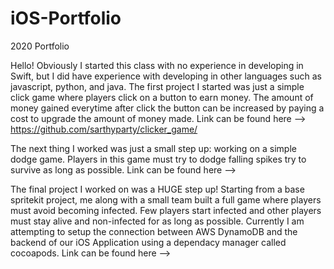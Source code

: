 # iOS-Portfolio
2020 Portfolio

Hello! Obviously I started this class with no experience in developing in Swift, but I did have experience with developing in other languages such as javascript, python, and java. The first project I started was just a simple click game where players click on a button to earn money. The amount of money gained everytime after click the button can be increased by paying a cost to upgrade the amount of money made. Link can be found here --> https://github.com/sarthyparty/clicker_game/

The next thing I worked was just a small step up: working on a simple dodge game. Players in this game must try to dodge falling spikes try to survive as long as possible. Link can be found here --> 

The final project I worked on was a HUGE step up! Starting from a base spritekit project, me along with a small team built a full game where players must avoid becoming infected. Few players start infected and other players must stay alive and non-infected for as long as possible. Currently I am attempting to setup the connection between AWS DynamoDB and the backend of our iOS Application using a dependacy manager called cocoapods. Link can be found here --> 

